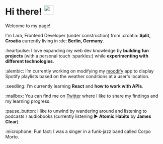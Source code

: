 <h1> Hi there! <img src="https://emojis.slackmojis.com/emojis/images/1577305505/7373/hand_wave.gif?1577305505" width="30"/></h1>

<p>Welcome to my page!</p>

<p>I'm Lara, Frontend Developer (under construction) from :croatia: <b>Split, Croatia</b> currently living in :de: <b>Berlin, Germany</b>. </p>

<p>:heartpulse: I love expanding my web dev knowledge by <b>building fun projects</b> (with a personal touch :sparkles:) while <b>experimenting with different technologies</b>.</p>

<p>:alembic: I’m currently working on modifying my <a href="https://github.com/lara-isak/moodify">moodify</a> app to display Spotify playlists based on the weather conditions at a user's location.</p>

<p>:seedling: I’m currently learning <b>React</b> and <b>how to work with APIs</b>.</p>

<p>:mailbox: You can find me on <a href="https://twitter.com/lara_isak">Twitter</a> where I like to share my findings and my learning progress.</p>

<p>:pause_button: I like to unwind by wandering around and listening to podcasts / audiobooks (currently listening ▶️ <b>Atomic Habits</b> by <b>James Clear</b>).</p>

<p>:microphone: Fun fact: I was a singer in a funk-jazz band called Corpo Morto.</p>
